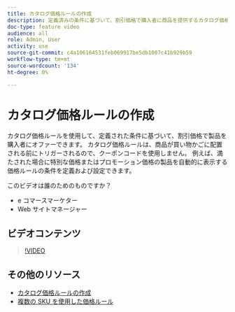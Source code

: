 ```yaml
---
title: カタログ価格ルールの作成
description: 定義済みの条件に基づいて、割引価格で購入者に商品を提供するカタログ価格ルールを作成する方法を説明します。
doc-type: feature video
audience: all
role: Admin, User
activity: use
source-git-commit: c4a106164531feb069917be5db1007c41b929b59
workflow-type: tm+mt
source-wordcount: '134'
ht-degree: 0%

---
```


# カタログ価格ルールの作成

カタログ価格ルールを使用して、定義された条件に基づいて、割引価格で製品を購入者にオファーできます。 カタログ価格ルールは、商品が買い物かごに配置される前にトリガーされるので、クーポンコードを使用しません。 例えば、満たされた場合に特別な価格またはプロモーション価格の製品を自動的に表示する価格ルールの条件を定義および設定できます。

このビデオは誰のためのものですか？

- e コマースマーケター
- Web サイトマネージャー

## ビデオコンテンツ

>[!VIDEO](https://video.tv.adobe.com/v/343834?quality=12&learn=on)

## その他のリソース

- [カタログ価格ルールの作成](https://docs.magento.com/user-guide/marketing/price-rules-catalog-create.html)
- [複数の SKU を使用した価格ルール](https://docs.magento.com/user-guide/marketing/price-rule-multiple-sku.html)
